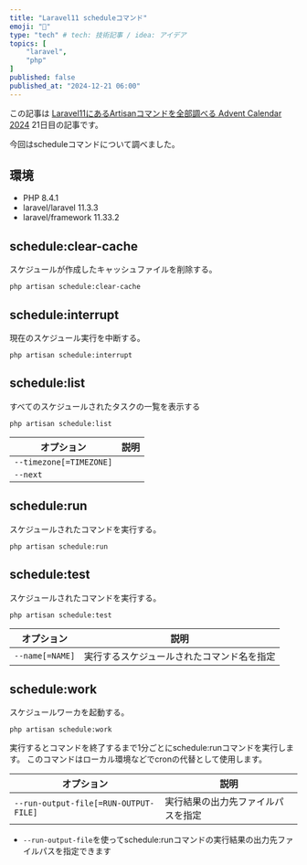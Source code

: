 ```yaml
---
title: "Laravel11 scheduleコマンド"
emoji: "👻"
type: "tech" # tech: 技術記事 / idea: アイデア
topics: [
    "laravel",
    "php"
]
published: false
published_at: "2024-12-21 06:00"
---
```


この記事は [Laravel11にあるArtisanコマンドを全部調べる Advent Calendar 2024](https://adventar.org/calendars/10674) 21日目の記事です。

今回はscheduleコマンドについて調べました。

## 環境

- PHP 8.4.1
- laravel/laravel 11.3.3
- laravel/framework 11.33.2

## schedule:clear-cache

スケジュールが作成したキャッシュファイルを削除する。

```
php artisan schedule:clear-cache
```

## schedule:interrupt

現在のスケジュール実行を中断する。

```
php artisan schedule:interrupt
```

## schedule:list

すべてのスケジュールされたタスクの一覧を表示する

```
php artisan schedule:list
```

| オプション | 説明 |
| --- | --- |
| `--timezone[=TIMEZONE]` |  |
| `--next` |  |

## schedule:run

スケジュールされたコマンドを実行する。

```
php artisan schedule:run
```

## schedule:test

スケジュールされたコマンドを実行する。

```
php artisan schedule:test
```

| オプション | 説明 |
| --- | --- |
| `--name[=NAME]` | 実行するスケジュールされたコマンド名を指定 |


## schedule:work

スケジュールワーカを起動する。

```
php artisan schedule:work
```

実行するとコマンドを終了するまで1分ごとにschedule:runコマンドを実行します。
このコマンドはローカル環境などでcronの代替として使用します。

| オプション | 説明 |
| --- | --- |
| `--run-output-file[=RUN-OUTPUT-FILE]` | 実行結果の出力先ファイルパスを指定 |

- `--run-output-file`を使ってschedule:runコマンドの実行結果の出力先ファイルパスを指定できます

